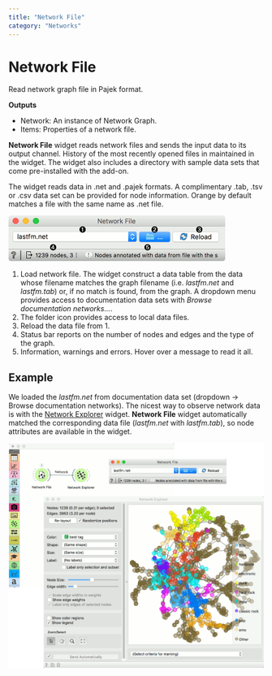 ```yaml
---
title: "Network File"
category: "Networks"
---
```

Network File
============

Read network graph file in Pajek format.

**Outputs**

- Network: An instance of Network Graph.
- Items: Properties of a network file.

**Network File** widget reads network files and sends the input data to its output channel. History of the most recently opened files in maintained in the widget. The widget also includes a directory with sample data sets that come pre-installed with the add-on.

The widget reads data in .net and .pajek formats. A complimentary .tab, .tsv or .csv data set can be provided for node information. Orange by default matches a file with the same name as .net file.

![](/widget-catalog/networks/images/Network-File-stamped.png)

1. Load network file. The widget construct a data table from the data whose filename matches the graph filename (i.e. *lastfm.net* and *lastfm.tab*) or, if no match is found, from the graph. A dropdown menu provides access to documentation data sets with *Browse documentation networks...*.
2. The folder icon provides access to local data files.
3. Reload the data file from 1.
4. Status bar reports on the number of nodes and edges and the type of the graph.
5. Information, warnings and errors. Hover over a message to read it all.

Example
-------

We loaded the *lastfm.net* from documentation data set (dropdown → Browse documentation networks). The nicest way to observe network data is with the [Network Explorer](/widget-catalog/networks/networkexplorer) widget. **Network File** widget automatically matched the corresponding data file (*lastfm.net* with *lastfm.tab*), so node attributes are available in the widget.

![](/widget-catalog/networks/images/network-file-example.png)
